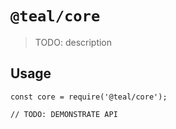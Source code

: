 # `@teal/core`

> TODO: description

## Usage

```
const core = require('@teal/core');

// TODO: DEMONSTRATE API
```
